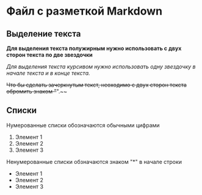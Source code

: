 # Файл с разметкой Markdown

## Выделение текста

 **Для выделения текста полужирным нужно использовать с двух сторон текста по две звездочки**

*Для выделения текста курсивом нужно использовать одну звездочку в начале текста и в конце текста.*

~~Что бы сделать зачеркнутым текст, неоходимо с двух сторон текста обромить знаком "~~".~~

## Списки

Нумерованные списки обозначаются обычными цифрами

1. Элемент 1
2. Элемент 2
3. Элемент 3

Ненумерованные списки обзначаются знаком "*" в начале строки

* Элемент 1
* Элемент 2
* Элемент 3


